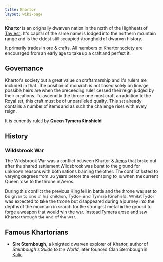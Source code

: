 ```yaml
---
title: Khartor
layout: wiki-page
---
```

**Khartor** is an originally dwarven nation in the north of the Highheats of [Tav'esh](/wiki/continents/Tav'esh). It's capital of the same name is lodged into the northern mountain range and is the oldest still occupied stronghold of dwarven history.

It primarily trades in ore & crafts. All members of Khartor society are encouraged from an early age to take up a craft and perfect it.

## Governance
Khartor's society put a great value on craftsmanship and it's rulers are included in that. The position of monarch is not based solely on lineage, possible heirs are when the preceeding ruler ceased their reign judged by their creations. To ascend to the throne one must craft an addition to the Royal set, this craft must be of unparalleled quality. This set already contains a number of items and as such the challenge rises with every reign.

It is currently ruled by **Queen Tymera Kinshield**.

## History

### Wildsbrook War

The Wildsbrook War was a conflict between Khartor & [Aeros](Aeros) that broke out after the shared settlement Wildsbrook was burnt to the ground for unknown reasons with both nations blaming the other. The conflict lasted to varying degrees from 36 years before the Reshaping to 19 when the current Queen rose to the throne in Aeros.

During this conflict the previous King fell in battle and the throne was set to be given to one of his children, Tydor- and Tymera Kinshield. Whilst Tydor was expected to take the throne but disappeared during a journey into the depths of the mountain in search for the strongest metal in the ground to forge a weapon that would win the war. Instead Tymera arose and saw Khartor through the end of the war.

## Famous Khartorians

- **Sire Sternbough**, a knighted dwarven explorer of Khartor, author of *Sternbough's Guide to the World*, later founded Clan Sternbough in [Kalix](/wiki/nations/Kalix).